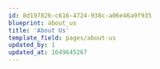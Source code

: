 ```yaml
---
id: 8d197826-c616-4724-938c-a06e46a9f935
blueprint: about_us
title: 'About Us'
template_field: pages/about-us
updated_by: 1
updated_at: 1649645267
---
```

